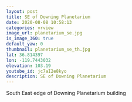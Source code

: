 ```yaml
---
layout: post
title: SE of Downing Planetarium
date: 2020-08-08 10:58:13
categories: vrview
image_url: planetarium_se.jpg
is_image_360: true
default_yaw: 0
thumbnail: planetarium_se_th.jpg
lat: 36.814397
lon: -119.7443032
elevation: 103.19
youtube_id: jc7aI2e8kyo
description: SE of Downing Planetarium
---
```

South East edge of Downing Planetarium building
